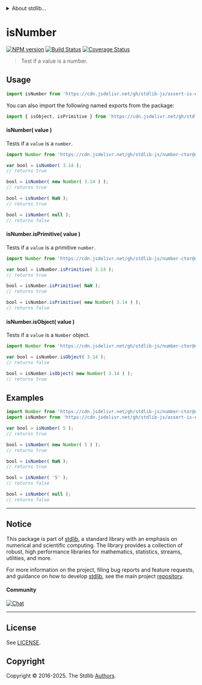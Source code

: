 <!--

@license Apache-2.0

Copyright (c) 2018 The Stdlib Authors.

Licensed under the Apache License, Version 2.0 (the "License");
you may not use this file except in compliance with the License.
You may obtain a copy of the License at

   http://www.apache.org/licenses/LICENSE-2.0

Unless required by applicable law or agreed to in writing, software
distributed under the License is distributed on an "AS IS" BASIS,
WITHOUT WARRANTIES OR CONDITIONS OF ANY KIND, either express or implied.
See the License for the specific language governing permissions and
limitations under the License.

-->


<details>
  <summary>
    About stdlib...
  </summary>
  <p>We believe in a future in which the web is a preferred environment for numerical computation. To help realize this future, we've built stdlib. stdlib is a standard library, with an emphasis on numerical and scientific computation, written in JavaScript (and C) for execution in browsers and in Node.js.</p>
  <p>The library is fully decomposable, being architected in such a way that you can swap out and mix and match APIs and functionality to cater to your exact preferences and use cases.</p>
  <p>When you use stdlib, you can be absolutely certain that you are using the most thorough, rigorous, well-written, studied, documented, tested, measured, and high-quality code out there.</p>
  <p>To join us in bringing numerical computing to the web, get started by checking us out on <a href="https://github.com/stdlib-js/stdlib">GitHub</a>, and please consider <a href="https://opencollective.com/stdlib">financially supporting stdlib</a>. We greatly appreciate your continued support!</p>
</details>

# isNumber

[![NPM version][npm-image]][npm-url] [![Build Status][test-image]][test-url] [![Coverage Status][coverage-image]][coverage-url] <!-- [![dependencies][dependencies-image]][dependencies-url] -->

> Test if a value is a number.



<section class="usage">

## Usage

```javascript
import isNumber from 'https://cdn.jsdelivr.net/gh/stdlib-js/assert-is-number@deno/mod.js';
```

You can also import the following named exports from the package:

```javascript
import { isObject, isPrimitive } from 'https://cdn.jsdelivr.net/gh/stdlib-js/assert-is-number@deno/mod.js';
```

#### isNumber( value )

Tests if a `value` is a `number`.

<!-- eslint-disable no-new-wrappers -->

```javascript
import Number from 'https://cdn.jsdelivr.net/gh/stdlib-js/number-ctor@deno/mod.js';

var bool = isNumber( 3.14 );
// returns true

bool = isNumber( new Number( 3.14 ) );
// returns true

bool = isNumber( NaN );
// returns true

bool = isNumber( null );
// returns false
```

#### isNumber.isPrimitive( value )

Tests if a `value` is a primitive `number`.

<!-- eslint-disable no-new-wrappers -->

```javascript
import Number from 'https://cdn.jsdelivr.net/gh/stdlib-js/number-ctor@deno/mod.js';

var bool = isNumber.isPrimitive( 3.14 );
// returns true

bool = isNumber.isPrimitive( NaN );
// returns true

bool = isNumber.isPrimitive( new Number( 3.14 ) );
// returns false
```

#### isNumber.isObject( value )

Tests if a `value` is a `Number` object.

<!-- eslint-disable no-new-wrappers -->

```javascript
import Number from 'https://cdn.jsdelivr.net/gh/stdlib-js/number-ctor@deno/mod.js';

var bool = isNumber.isObject( 3.14 );
// returns false

bool = isNumber.isObject( new Number( 3.14 ) );
// returns true
```

</section>

<!-- /.usage -->

<section class="examples">

## Examples

<!-- eslint-disable no-new-wrappers -->

<!-- eslint no-undef: "error" -->

```javascript
import Number from 'https://cdn.jsdelivr.net/gh/stdlib-js/number-ctor@deno/mod.js';
import isNumber from 'https://cdn.jsdelivr.net/gh/stdlib-js/assert-is-number@deno/mod.js';

var bool = isNumber( 5 );
// returns true

bool = isNumber( new Number( 5 ) );
// returns true

bool = isNumber( NaN );
// returns true

bool = isNumber( '5' );
// returns false

bool = isNumber( null );
// returns false
```

</section>

<!-- /.examples -->

<!-- Section for related `stdlib` packages. Do not manually edit this section, as it is automatically populated. -->

<section class="related">

</section>

<!-- /.related -->

<!-- Section for all links. Make sure to keep an empty line after the `section` element and another before the `/section` close. -->


<section class="main-repo" >

* * *

## Notice

This package is part of [stdlib][stdlib], a standard library with an emphasis on numerical and scientific computing. The library provides a collection of robust, high performance libraries for mathematics, statistics, streams, utilities, and more.

For more information on the project, filing bug reports and feature requests, and guidance on how to develop [stdlib][stdlib], see the main project [repository][stdlib].

#### Community

[![Chat][chat-image]][chat-url]

---

## License

See [LICENSE][stdlib-license].


## Copyright

Copyright &copy; 2016-2025. The Stdlib [Authors][stdlib-authors].

</section>

<!-- /.stdlib -->

<!-- Section for all links. Make sure to keep an empty line after the `section` element and another before the `/section` close. -->

<section class="links">

[npm-image]: http://img.shields.io/npm/v/@stdlib/assert-is-number.svg
[npm-url]: https://npmjs.org/package/@stdlib/assert-is-number

[test-image]: https://github.com/stdlib-js/assert-is-number/actions/workflows/test.yml/badge.svg?branch=main
[test-url]: https://github.com/stdlib-js/assert-is-number/actions/workflows/test.yml?query=branch:main

[coverage-image]: https://img.shields.io/codecov/c/github/stdlib-js/assert-is-number/main.svg
[coverage-url]: https://codecov.io/github/stdlib-js/assert-is-number?branch=main

<!--

[dependencies-image]: https://img.shields.io/david/stdlib-js/assert-is-number.svg
[dependencies-url]: https://david-dm.org/stdlib-js/assert-is-number/main

-->

[chat-image]: https://img.shields.io/gitter/room/stdlib-js/stdlib.svg
[chat-url]: https://app.gitter.im/#/room/#stdlib-js_stdlib:gitter.im

[stdlib]: https://github.com/stdlib-js/stdlib

[stdlib-authors]: https://github.com/stdlib-js/stdlib/graphs/contributors

[umd]: https://github.com/umdjs/umd
[es-module]: https://developer.mozilla.org/en-US/docs/Web/JavaScript/Guide/Modules

[deno-url]: https://github.com/stdlib-js/assert-is-number/tree/deno
[deno-readme]: https://github.com/stdlib-js/assert-is-number/blob/deno/README.md
[umd-url]: https://github.com/stdlib-js/assert-is-number/tree/umd
[umd-readme]: https://github.com/stdlib-js/assert-is-number/blob/umd/README.md
[esm-url]: https://github.com/stdlib-js/assert-is-number/tree/esm
[esm-readme]: https://github.com/stdlib-js/assert-is-number/blob/esm/README.md
[branches-url]: https://github.com/stdlib-js/assert-is-number/blob/main/branches.md

[stdlib-license]: https://raw.githubusercontent.com/stdlib-js/assert-is-number/main/LICENSE

</section>

<!-- /.links -->
